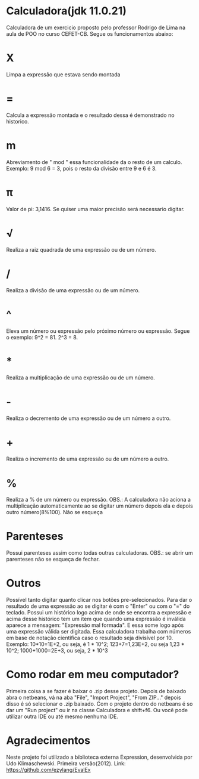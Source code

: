 # Calculadora(jdk 11.0.21)
Calculadora de um exercicio proposto pelo professor Rodrigo de Lima na aula de POO no curso CEFET-CB. Segue os funcionamentos abaixo:


# X
Limpa a expressão que estava sendo montada


# =
Calcula a expressão montada e o resultado dessa é demonstrado no historico.


# m
Abreviamento de " mod " essa funcionalidade da o resto de um calculo. Exemplo: 9 mod 6 = 3, pois o resto da divisão entre 9 e 6 é 3.


# π
Valor de pi: 3,1416. Se quiser uma maior precisão será necessario digitar.


# √
Realiza a raiz quadrada de uma expressão ou de um número.


# /
Realiza a divisão de uma expressão ou de um número.


# ^
Eleva um número ou expressão pelo próximo número ou expressão. Segue o exemplo: 9^2 = 81. 2^3 = 8.


# *
Realiza a multiplicação de uma expressão ou de um número.


# -
Realiza o decremento de uma expressão ou de um número a outro.


# +
Realiza o incremento de uma expressão ou de um número a outro.


# %
Realiza a % de um número ou expressão.
OBS.: A calculadora não aciona a multiplicação automaticamente ao se digitar um número depois ela e depois outro número(8%100). Não se esqueça


# Parenteses
Possui parenteses assim como todas outras calculadoras.
OBS.: se abrir um parenteses não se esqueça de fechar.


# Outros
Possível tanto digitar quanto clicar nos botões pre-selecionados. Para dar o resultado de uma expressão ao se digitar é com o "Enter" ou com o "=" do teclado. 
Possui um histórico logo acima de onde se encontra a expressão e acima desse histórico tem um item que quando uma expressão é inválida aparece a mensagem: "Expressão mal formada". E essa some logo após uma expressão válida ser digitada.
Essa calculadora trabalha com números em base de notação científica caso o resultado seja divisível por 10. Exemplo: 10*10=1E+2, ou seja, é 1 * 10^2; 123+7=1,23E+2, ou seja 1,23 * 10^2; 1000+1000=2E+3, ou seja, 2 * 10^3


# Como rodar em meu computador?
Primeira coisa a se fazer é baixar o .zip desse projeto. Depois de baixado abra o netbeans, vá na aba "File", "Import Project", "From ZIP..." depois disso é só selecionar o .zip baixado. Com o projeto dentro do netbeans é so dar um "Run project" ou ir na classe Calculadora e shift+f6. Ou você pode utilizar outra IDE ou até mesmo nenhuma IDE.


# Agradecimentos
Neste projeto foi utilizado a biblioteca externa Expression, desenvolvida por Udo Klimaschewski. Primeira versão(2012). Link: https://github.com/ezylang/EvalEx




